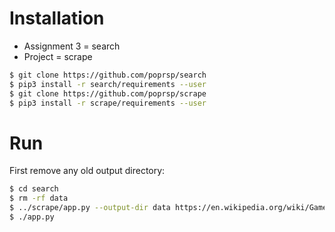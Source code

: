 # Installation

- Assignment 3 = search
- Project = scrape

```sh
$ git clone https://github.com/poprsp/search
$ pip3 install -r search/requirements --user
$ git clone https://github.com/poprsp/scrape
$ pip3 install -r scrape/requirements --user
```


# Run

First remove any old output directory:

```sh
$ cd search
$ rm -rf data
$ ../scrape/app.py --output-dir data https://en.wikipedia.org/wiki/Game_Programming
$ ./app.py
```
